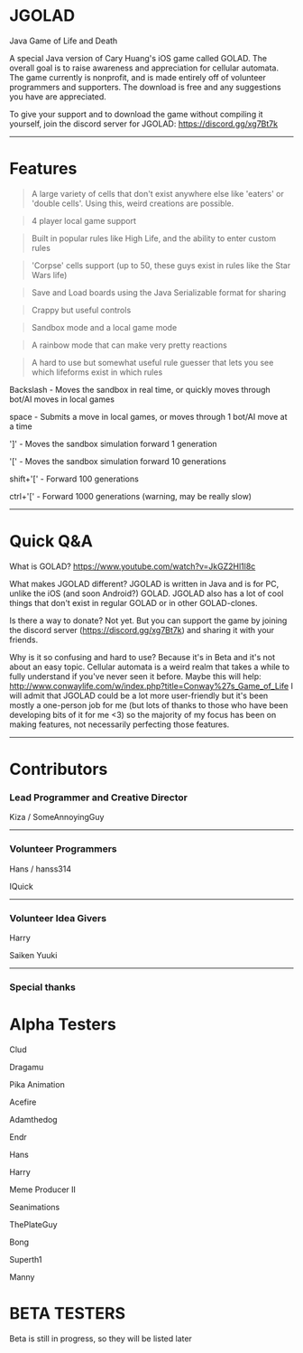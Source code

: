 # JGOLAD

Java Game of Life and Death

A special Java version of Cary Huang's iOS game called GOLAD. The overall goal is to raise awareness and appreciation for cellular automata. The game currently is nonprofit, and is made entirely off of volunteer programmers and supporters. The download is free and any suggestions you have are appreciated.

To give your support and to download the game without compiling it yourself, join the discord server for JGOLAD:
https://discord.gg/xg7Bt7k

-----------------------------------------

# Features

> A large variety of cells that don't exist anywhere else like 'eaters' or 'double cells'. Using this, weird creations are possible.

> 4 player local game support

> Built in popular rules like High Life, and the ability to enter custom rules

> 'Corpse' cells support (up to 50, these guys exist in rules like the Star Wars life)

> Save and Load boards using the Java Serializable format for sharing

> Crappy but useful controls

> Sandbox mode and a local game mode

> A rainbow mode that can make very pretty reactions

> A hard to use but somewhat useful rule guesser that lets you see which lifeforms exist in which rules


Backslash - Moves the sandbox in real time, or quickly moves through bot/AI moves in local games

space - Submits a move in local games, or moves through 1 bot/AI move at a time

']' - Moves the sandbox simulation forward 1 generation

'[' - Moves the sandbox simulation forward 10 generations

shift+'[' - Forward 100 generations

ctrl+'[' - Forward 1000 generations (warning, may be really slow)


-----------------------------------------

# Quick Q&A

What is GOLAD?
https://www.youtube.com/watch?v=JkGZ2Hl1l8c

What makes JGOLAD different?
JGOLAD is written in Java and is for PC, unlike the iOS (and soon Android?) GOLAD. JGOLAD also has a lot of cool things that don't exist in regular GOLAD or in other GOLAD-clones.

Is there a way to donate?
Not yet. But you can support the game by joining the discord server (https://discord.gg/xg7Bt7k) and sharing it with your friends.

Why is it so confusing and hard to use?
Because it's in Beta and it's not about an easy topic. Cellular automata is a weird realm that takes a while to fully understand if you've never seen it before. Maybe this will help: http://www.conwaylife.com/w/index.php?title=Conway%27s_Game_of_Life
I will admit that JGOLAD could be a lot more user-friendly but it's been mostly a one-person job for me (but lots of thanks to those who have been developing bits of it for me <3) so the majority of my focus has been on making features, not necessarily perfecting those features.

-----------------------------------------

# Contributors

### Lead Programmer and Creative Director

Kiza / SomeAnnoyingGuy

-----------------------------------------

 ### Volunteer Programmers
 
 Hans / hanss314
 
 IQuick
 
 ----------------------------------------
 
 ### Volunteer Idea Givers
 
 Harry
 
 Saiken Yuuki
 
 ----------------------------------------

### Special thanks

# Alpha Testers

Clud

Dragamu

Pika Animation

Acefire

Adamthedog

Endr

Hans

Harry

Meme Producer II

Seanimations

ThePlateGuy

Bong

Superth1

Manny


# BETA TESTERS

Beta is still in progress, so they will be listed later
